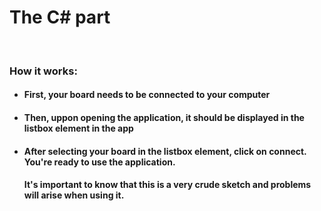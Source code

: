 <h1>The C# part</h1>
<br>
<h3>How it works:</h3>
<ul>
<li><h4>First, your board needs to be connected to your computer</h4></li>
<li><h4>Then, uppon opening the application, it should be displayed in the listbox element in the app</h4></li>
<li><h4>After selecting your board in the listbox element, click on connect. You're ready to use the application.</h4></li>
</ol>

<h4>It's important to know that this is a very crude sketch and problems will arise when using it.</h4>
